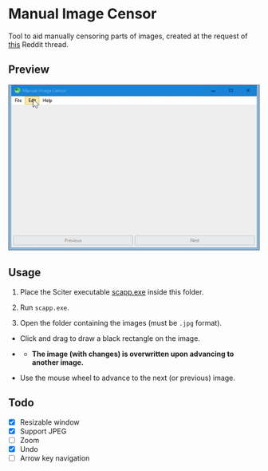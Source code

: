 # Manual Image Censor

Tool to aid manually censoring parts of images, created at the request of [this](https://old.reddit.com/r/software/comments/k06117/looking_for_a_program_to_easily_draw_black_boxes/) Reddit thread.

## Preview

![screenshot](preview.gif)

## Usage

1. Place the Sciter executable [scapp.exe](https://github.com/c-smile/sciter-sdk/tree/master/bin.win/x64) inside this folder.

2. Run `scapp.exe`.

3. Open the folder containing the images (must be `.jpg` format).

-  Click and drag to draw a black rectangle on the image.  
- - **The image (with changes) is overwritten upon advancing to another image.**

-  Use the mouse wheel to advance to the next (or previous) image.

## Todo

- [x] Resizable window
- [x] Support JPEG
- [ ] Zoom
- [x] Undo
- [ ] Arrow key navigation